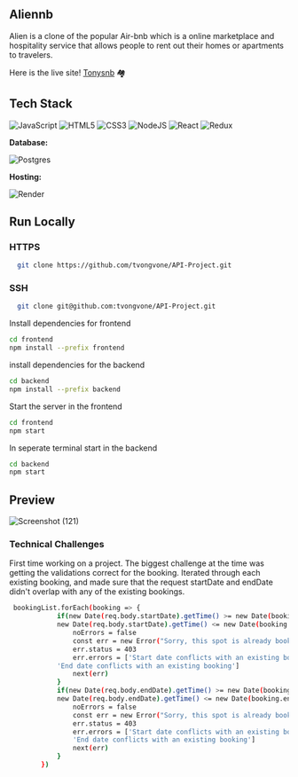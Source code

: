 ## Aliennb

Alien is a clone of the popular Air-bnb which is a online marketplace and hospitality service that allows people to rent out their homes or apartments to travelers.

Here is the live site! <a href="https://tonys-air-bnb.onrender.com">Tonysnb</a> 🏘️

## Tech Stack
![JavaScript](https://img.shields.io/badge/javascript-%23323330.svg?style=for-the-badge&logo=javascript&logoColor=%23F7DF1E) ![HTML5](https://img.shields.io/badge/html5-%23E34F26.svg?style=for-the-badge&logo=html5&logoColor=white) ![CSS3](https://img.shields.io/badge/css3-%231572B6.svg?style=for-the-badge&logo=css3&logoColor=white) ![NodeJS](https://img.shields.io/badge/node.js-6DA55F?style=for-the-badge&logo=node.js&logoColor=white) ![React](https://img.shields.io/badge/react-%2320232a.svg?style=for-the-badge&logo=react&logoColor=%2361DAFB) ![Redux](https://img.shields.io/badge/redux-%23593d88.svg?style=for-the-badge&logo=redux&logoColor=white)

**Database:**

![Postgres](https://img.shields.io/badge/postgres-%23316192.svg?style=for-the-badge&logo=postgresql&logoColor=white)

**Hosting:**

![Render](https://img.shields.io/badge/Render-informational?style=for-the-badge&logo=render&logoColor=%5bdec3)

## Run Locally
### HTTPS
```bash
  git clone https://github.com/tvongvone/API-Project.git
```

### SSH
```bash
  git clone git@github.com:tvongvone/API-Project.git
```

Install dependencies for frontend

```bash
cd frontend
npm install --prefix frontend
```

install dependencies for the backend

```bash
cd backend
npm install --prefix backend 
```

Start the server in the frontend

```bash
cd frontend
npm start
```

In seperate terminal start in the backend

```bash
cd backend
npm start
```


## Preview

![Screenshot (121)](https://user-images.githubusercontent.com/107327260/230183411-2768d6e8-37e4-49bc-af9e-57f38ffb86e9.png)

### Technical Challenges

First time working on a project. The biggest challenge at the time was getting the validations correct for the booking. Iterated through each existing booking, and made sure that the request startDate and endDate didn't overlap with any of the existing bookings. 

```bash
 bookingList.forEach(booking => {
            if(new Date(req.body.startDate).getTime() >= new Date(booking.startDate).getTime() &&
            new Date(req.body.startDate).getTime() <= new Date(booking.endDate).getTime()) {
                noErrors = false
                const err = new Error("Sorry, this spot is already booked for the specified dates")
                err.status = 403
                err.errors = ['Start date conflicts with an existing booking',
            'End date conflicts with an existing booking']
                next(err)
            }
            if(new Date(req.body.endDate).getTime() >= new Date(booking.startDate).getTime() &&
            new Date(req.body.endDate).getTime() <= new Date(booking.endDate).getTime()) {
                noErrors = false
                const err = new Error("Sorry, this spot is already booked for the specified dates")
                err.status = 403
                err.errors = ['Start date conflicts with an existing booking',
                'End date conflicts with an existing booking']
                next(err)
            }
        })

```
